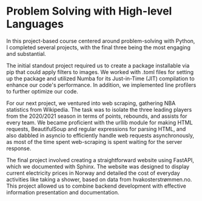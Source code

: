 # Problem Solving with High-level Languages 

In this project-based course centered around problem-solving with Python, I completed several projects, with the final three being the most engaging and substantial.

The initial standout project required us to create a package installable via pip that could apply filters to images. We worked with .toml files for setting up the package and utilized Numba for its Just-in-Time (JIT) compilation to enhance our code's performance. In addition, we implemented line profilers to further optimize our code.

For our next project, we ventured into web scraping, gathering NBA statistics from Wikipedia. The task was to isolate the three leading players from the 2020/2021 season in terms of points, rebounds, and assists for every team. We became proficient with the urllib module for making HTML requests, BeautifulSoup and regular expressions for parsing HTML, and also dabbled in asyncio to efficiently handle web requests asynchronously, as most of the time spent web-scraping is spent waiting for the server response. 

The final project involved creating a straightforward website using FastAPI, which we documented with Sphinx. The website was designed to display current electricity prices in Norway and detailed the cost of everyday activities like taking a shower, based on data from hvakosterstrømmen.no. This project allowed us to combine backend development with effective information presentation and documentation.
